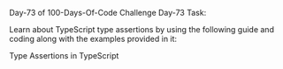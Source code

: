 Day-73 of 100-Days-Of-Code Challenge
Day-73 Task:

Learn about TypeScript type assertions by using the following guide and coding along with the examples provided in it:

Type Assertions in TypeScript